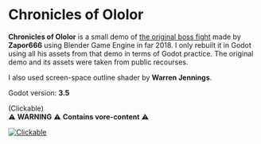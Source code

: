 # Chronicles of Ololor

**Chronicles of Ololor** is a small demo of [the original boss fight](https://vk.com/topic-102595219_35730485?post=115) made by **Zapor666** using Blender Game Engine in far 2018. I only rebuilt it in Godot using all his assets from that demo in terms of Godot practice. The original demo and its assets were taken from public recourses.

I also used screen-space outline shader by **Warren Jennings**.

Godot version: **3.5**

(Clickable)<br/>
:warning: **WARNING** :warning: **Contains vore-content** :warning:

[![Clickable](https://i.imgur.com/0Q5P7qn.jpg)](https://youtu.be/2HnN0QI888Y)